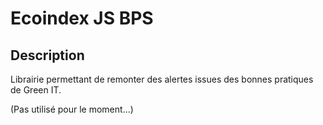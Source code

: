 # Ecoindex JS BPS

## Description

Librairie permettant de remonter des alertes issues des bonnes pratiques de Green IT.

(Pas utilisé pour le moment...)
